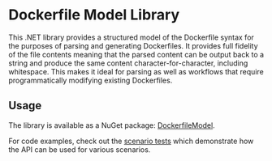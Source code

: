 # Dockerfile Model Library

This .NET library provides a structured model of the Dockerfile syntax for the purposes of parsing and generating Dockerfiles. It provides full fidelity of the file contents meaning that the parsed content can be output back to a string and produce the same content character-for-character, including whitespace. This makes it ideal for parsing as well as workflows that require programmatically modifying existing Dockerfiles.

## Usage

The library is available as a NuGet package: [DockerfileModel](https://www.nuget.org/packages/DockerfileModel/).

For code examples, check out the [scenario tests](https://github.com/mthalman/DockerfileModel/blob/main/src/DockerfileModel/DockerfileModel.Tests/ScenarioTests.cs) which demonstrate how the API can be used for various scenarios.
